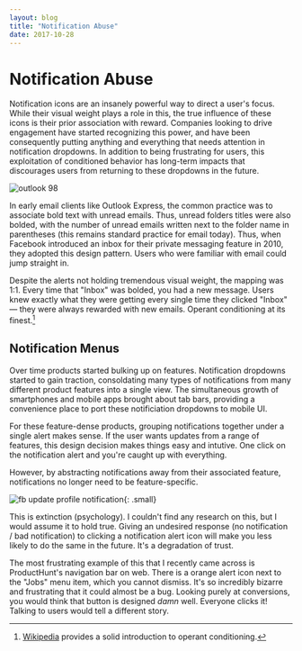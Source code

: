 ```yaml
---
layout: blog
title: "Notification Abuse"
date: 2017-10-28
---
```


# Notification Abuse

Notification icons are an insanely powerful way to direct a user's focus. While their visual weight plays a role in this, the true influence of these icons is their prior association with reward. Companies looking to drive engagement have started recognizing this power, and have been consequently putting anything and everything that needs attention in notification dropdowns. In addition to being frustrating for users, this exploitation of conditioned behavior has long-term impacts that discourages users from returning to these dropdowns in the future.

![outlook 98]({{site.baseurl}}/images/blog-images/notification-images/outlook98.png)

In early email clients like Outlook Express, the common practice was to associate bold text with unread emails. Thus, unread folders titles were also bolded, with the number of unread emails written next to the folder name in parentheses (this remains standard practice for email today). Thus, when Facebook introduced an inbox for their private messaging feature in 2010, they adopted this design pattern. Users who were familiar with email could jump straight in.

Despite the alerts not holding tremendous visual weight, the mapping was 1:1. Every time that "Inbox" was bolded, you had a new message. Users knew exactly what they were getting every single time they clicked "Inbox" — they were always rewarded with new emails. Operant conditioning at its finest.[^1]

## Notification Menus

Over time products started bulking up on features. Notification dropdowns started to gain traction, consoldating many types of notifications from many different product features into a single view. The simultaneous growth of smartphones and mobile apps brought about tab bars, providing a convenience place to port these notificiation dropdowns to mobile UI.

For these feature-dense products, grouping notifications together under a single alert makes sense. If the user wants updates from a range of features, this design decision makes things easy and intutive. One click on the notification alert and you're caught up with everything.

However, by abstracting notifications away from their associated feature, notifications no longer need to be feature-specific.

![fb update profile notification]({{site.baseurl}}/images/blog-images/notification-images/updatedprofile.png){: .small}


This is extinction (psychology). I couldn't find any research on this, but I would assume it to hold true. Giving an undesired response (no notification / bad notification) to clicking a notification alert icon will make you less likely to do the same in the future. It's a degradation of trust.

The most frustrating example of this that I recently came across is ProductHunt's navigation bar on web. There is a orange alert icon next to the "Jobs" menu item, which you cannot dismiss. It's so incredibly bizarre and frustrating that it could almost be a bug. Looking purely at conversions, you would think that button is designed _damn_ well. Everyone clicks it! Talking to users would tell a different story.

[^1]: [Wikipedia](https://en.wikipedia.org/wiki/Operant_conditioning) provides a solid introduction to operant conditioning.
